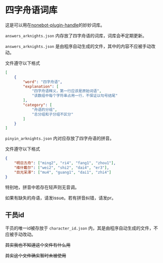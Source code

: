 # 四字舟语词库

这是可以用在[nonebot-plugin-handle](https://github.com/SonodaHanami/nonebot-plugin-handle)的妙妙词库。

`answers_arknights.json` 内存放了四字舟语的词库，词库会~~不~~定期更新。

`answers_arknights.json` 是由程序自动生成的文件，其中的内容不应被手动改动。

文件遵守以下格式

```json
[
    {
        "word": "四字舟语",
        "explanation": [
            "四字舟语释义，第一行应该是原始词语",
            "该数组中每个字符串占用一行，不保证以句号结尾"
        ],
        "category": [
            "舟语的分组",
            "总分组和子分组不区分"
        ]
    }
]
```

`pinyin_arknights.json` 内对应存放了四字舟语的拼音。

文件遵守以下格式

```json
{
    "明日方舟": ["ming2", "ri4", "fang1", "zhou1"],
    "维什戴尔": ["wei2", "shi2", "dai4", "er3"],
    "目光呆滞": ["mu4", "guang1", "dai1", "zhi4"]
}
```

特别地，拼音中若存在轻声则无音调。

如果有缺失的舟语，请发issue。若有拼音纠错，请发pr。

## 干员id

干员的唯一id被存放于 `character_id.json` 内，其是由程序自动生成的文件，不应被手动改动。

~~其实我也不知道这个文件有什么用~~

~~其实这个文件确实暂时未被使用~~
